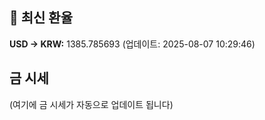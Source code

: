 
## 💱 최신 환율
<!-- EXCHANGE_RATE_START -->
**USD → KRW:** 1385.785693 (업데이트: 2025-08-07 10:29:46)
<!-- EXCHANGE_RATE_END -->

## 금 시세
<!-- GOLD_PRICE_START -->
(여기에 금 시세가 자동으로 업데이트 됩니다)
<!-- GOLD_PRICE_END -->

